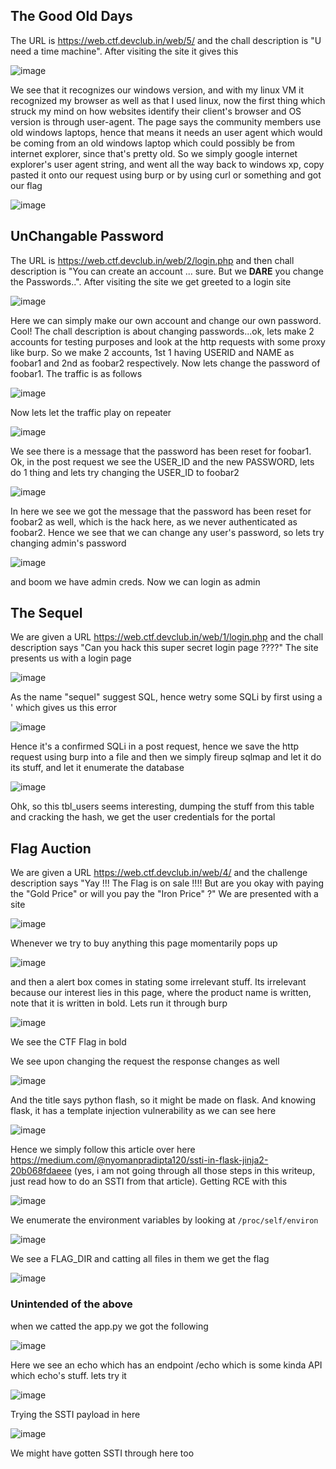 ## The Good Old Days

The URL is https://web.ctf.devclub.in/web/5/ and the chall description is "U need a time machine".
After visiting the site it gives this

![image](https://user-images.githubusercontent.com/64488123/167370684-0f63df45-ae5d-40b5-80f5-c4005feae534.png)

We see that it recognizes our windows version, and with my linux VM it recognized my browser as well as that I used linux, now the first thing which struck my mind on how websites identify their client's browser and OS version is through user-agent.
The page says the community members use old windows laptops, hence that means it needs an user agent which would be coming from an old windows laptop which could possibly be from internet explorer, since that's pretty old.
So we simply google internet explorer's user agent string, and went all the way back to windows xp, copy pasted it onto our request using burp or by using curl or something and got our flag

![image](https://user-images.githubusercontent.com/64488123/167371875-5620f4ee-9d00-4973-a15b-8ce19e7acf97.png)


## UnChangable Password

The URL is https://web.ctf.devclub.in/web/2/login.php and then chall description is "You can create an account ... sure. But we **DARE** you change the Passwords..".
After visiting the site we get greeted to a login site

![image](https://user-images.githubusercontent.com/64488123/167372089-a0a1c73e-395e-4b08-b9c2-c381e4bcd78d.png)

Here we can simply make our own account and change our own password. Cool!
The chall description is about changing passwords...ok, lets make 2 accounts for testing purposes and look at the http requests with some proxy like burp.
So we make 2 accounts, 1st 1 having USERID and NAME as foobar1 and 2nd as foobar2 respectively.
Now lets change the password of foobar1. The traffic is as follows

![image](https://user-images.githubusercontent.com/64488123/167373152-51080095-9495-4c2b-a3f7-67e14fd61dbc.png)

Now lets let the traffic play on repeater

![image](https://user-images.githubusercontent.com/64488123/167373244-2441e958-1f30-4715-8616-eaae3aef04ed.png)

We see there is a message that the password has been reset for foobar1. Ok, in the post request we see the USER_ID and the new PASSWORD, lets do 1 thing and lets try changing the USER_ID to foobar2

![image](https://user-images.githubusercontent.com/64488123/167373523-9bf797f1-5cf7-42d7-bb6a-a0dd844f989d.png)

In here we see we got the message that the password has been reset for foobar2 as well, which is the hack here, as we never authenticated as foobar2. Hence we see that we can change any user's password, so lets try changing admin's password

![image](https://user-images.githubusercontent.com/64488123/167373829-69160da2-130d-4415-a70e-30a2cce3ae53.png)

and boom we have admin creds.
Now we can login as admin


## The Sequel

We are given a URL https://web.ctf.devclub.in/web/1/login.php and the chall description says "Can you hack this super secret login page ????"
The site presents us with a login page

![image](https://user-images.githubusercontent.com/64488123/167374888-a801487a-9be1-4541-9c2c-ed66973f6893.png)

As the name "sequel" suggest SQL, hence wetry some SQLi by first using a ' which gives us this error

![image](https://user-images.githubusercontent.com/64488123/167375086-866c8931-b92f-48e6-b382-9d90750f8515.png)

Hence it's a confirmed SQLi in a post request, hence we save the http request using burp into a file and then we simply fireup sqlmap and let it do its stuff, and let it enumerate the database

![image](https://user-images.githubusercontent.com/64488123/167375686-03d2c3fb-eac9-4119-b1fb-badfa6a0554f.png)

Ohk, so this tbl_users seems interesting, dumping the stuff from this table and cracking the hash,  we get the user credentials for the portal


## Flag Auction

We are given a URL https://web.ctf.devclub.in/web/4/ and the challenge description says "Yay !!! The Flag is on sale !!!! But are you okay with paying the "Gold Price" or will you pay the "Iron Price" ?"
We are presented with a site

![image](https://user-images.githubusercontent.com/64488123/167377234-111f23e4-07f9-400b-98f2-7e645c2a4b1a.png)

Whenever we try to buy anything this page momentarily pops up

![image](https://user-images.githubusercontent.com/64488123/167377394-cef1bd43-de2d-47cd-8f69-641ac54aebb9.png)

and then a alert box comes in stating some irrelevant stuff. Its irrelevant because our interest lies in this page, where the product name is written, note that it is written in bold. Lets run it through burp

![image](https://user-images.githubusercontent.com/64488123/167377708-a6fd50df-79e2-4e48-955f-92d71b437d09.png)

We see the CTF Flag in bold

We see upon changing the request the response changes as well

![image](https://user-images.githubusercontent.com/64488123/167378168-831ce7c3-1ea5-4aef-a500-247f0a749be1.png)

And the title says python flash, so it might be made on flask. And knowing flask, it has a template injection vulnerability as we can see here

![image](https://user-images.githubusercontent.com/64488123/167378631-229418d0-398e-4f3d-9913-e7bbaad6154d.png)

Hence we simply follow this article over here https://medium.com/@nyomanpradipta120/ssti-in-flask-jinja2-20b068fdaeee (yes, i am not going through all those steps in this writeup, just read how to do an SSTI from that article). Getting RCE with this

![image](https://user-images.githubusercontent.com/64488123/167379885-a07c718a-4fe3-4133-86cb-d5e284fdf880.png)

We enumerate the environment variables by looking at `/proc/self/environ`

![image](https://user-images.githubusercontent.com/64488123/167380071-51594f2e-b138-456a-8213-e2c36ffb388c.png)

We see a FLAG_DIR and catting all files in them we get the flag

![image](https://user-images.githubusercontent.com/64488123/167380437-04d1433d-e867-490e-a6ca-6e3b0d07d9f5.png)

### Unintended of the above

when we catted the app.py we got the following 

![image](https://user-images.githubusercontent.com/64488123/167380736-dac8d055-b150-466f-a551-803f14e632ac.png)

Here we see an echo which has an endpoint /echo which is some kinda API which echo's stuff. lets try it

![image](https://user-images.githubusercontent.com/64488123/167380955-26804693-f116-4a12-9e89-793b458b67a0.png)

Trying the SSTI payload in here

![image](https://user-images.githubusercontent.com/64488123/167381119-6d74c966-5f89-4958-a857-c44edecf9728.png)

We might have gotten SSTI through here too
